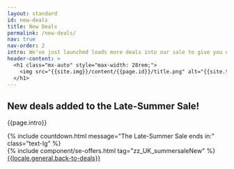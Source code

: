 ```yaml
---
layout: standard
id: new-deals
title: New Deals
permalink: /new-deals/
nav: true
nav-order: 2
intro: We've just launched loads more deals into our sale to give you even more options for your next escape. With unbelievable discounts, now's the time to book your next holiday at a bargain price.
header-content: >
  <h1 class="mx-auto" style="max-width: 28rem;">
    <img src="{{site.img}}/content/{{page.id}}/title.png" alt="{{site.title}} - New Deals Added">
  </h1>
---
```


<div class="page-padding text-textBlack content-spacing bg-white">
  <div class="mx-auto max-w-screen-lg py-20 text-center">
    <h2 class="h5">New deals added to the Late-Summer Sale!</h2>
    <p class="text-lg">{{page.intro}}</p>
    {% include countdown.html message="The Late-Summer Sale ends in:" class="text-lg" %}
  </div>
</div>

<div class="page-padding content-spacing">
  <div class="mx-auto max-w-screen-3xl pb-24">
    {% include component/se-offers.html tag="zz_UK_summersaleNew" %}
    <div class="text-center pt-12">
      <a href="{{site.baseurl}}" class="btn btn--lg">{{locale.general.back-to-deals}}</a>
    </div>
  </div>
</div>

